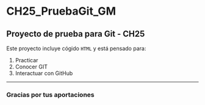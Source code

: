 # CH25_PruebaGit_GM
## Proyecto de prueba para Git - CH25

Este proyecto incluye cógido `HTML` y está pensado para:
1. Practicar
2. Conocer GIT
3. Interactuar con GitHub

---

### Gracias por tus aportaciones


